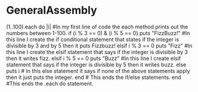 GeneralAssembly
===============
(1..100).each do |i|
  #In my first line of code the each method prints out the numbers between 1-100.
  if (i % 3 == 0) & (i % 5 == 0) 
      puts "FizzBuzz!"
      #In this line I create the if conditional statement that states if the integer is divisible by 3 and by 5 then it puts Fizzbuzz!
    elsif i % 3 == 0
      puts "Fizz"
    #In this line I create the elsif statement that says if the integer is divisible by 3 then it writes fizz.
    elsif i % 5 == 0
      puts "Buzz"
    #In this line I create elsif statement that says if the integer is divisible by 5 then it writes buzz.
    else
      puts i
      # In this else statement it says if none of the above statements apply then it just puts the integer.
    end # This ends the if/else statements.
  end #This ends the .each do statement.
